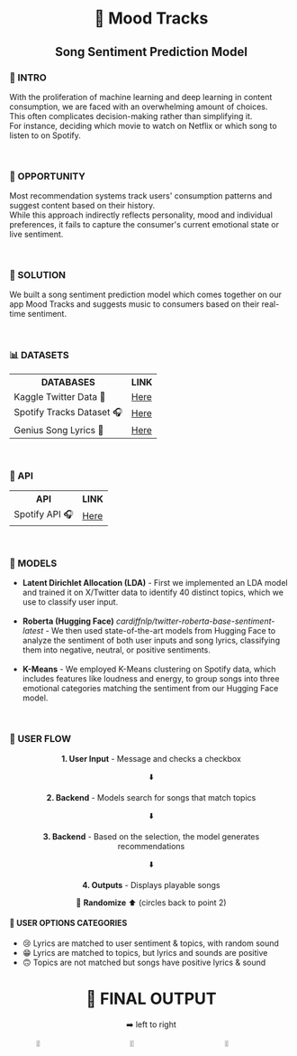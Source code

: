 <h1 align="center">🎵 Mood Tracks</h1>

<h2 align="center"> Song Sentiment Prediction Model</h2>

<h3> 📘 INTRO</h3>

<p>With the proliferation of machine learning and deep learning in content consumption, we are faced with an overwhelming amount of choices. <br>
  This often complicates decision-making rather than simplifying it. <br>
  For instance, deciding which movie to watch on Netflix or which song to listen to on Spotify.
</p>
<br>
<h3>📙 OPPORTUNITY</h3>
<p>Most recommendation systems track users' consumption patterns and suggest content based on their history. <br>
  While this approach indirectly reflects personality, mood and individual preferences, it fails to capture the consumer's current emotional state or live sentiment.
</p>
<br>
<h3>📗 SOLUTION</h3>
<p>We built a song sentiment prediction model which comes together on our app Mood Tracks and suggests music to consumers based on their real-time sentiment.</p>
<br>
<h3>📊 DATASETS</h3>
<table>
  <tr>
    <th>DATABASES</th>
    <th>LINK</th>
  </tr>
  <tr>
    <td>Kaggle Twitter Data 🦜</td>
    <td><a align="center" href="https://www.kaggle.com/datasets/kazanova/sentiment140">Here</a></td>
  </tr>
  <tr>
    <td>Spotify Tracks Dataset 🎧</td>
    <td><a align="center" href="https://www.kaggle.com/datasets/maharshipandya/-spotify-tracks-dataset">Here</a></td>
  </tr>
    <tr>
    <td>Genius Song Lyrics 🎵</td>
    <td><a align="center" href="https://www.kaggle.com/datasets/carlosgdcj/genius-song-lyrics-with-language-information">Here</a></td>
  </tr>
</table>
<br>
<h3>🔐 API</h3>
<table>
  <tr>
    <th>API</th>
    <th>LINK</th>
  </tr>
  <tr>
    <td>Spotify API 🎧</td>
    <td><a align="center" href="https://developer.spotify.com/documentation/web-api">Here</a></td>
  </tr>
</table>
<br>
<h3>🤖 MODELS</h3>
<ul>
  <li><b>Latent Dirichlet Allocation (LDA)</b> - First we implemented an LDA model and trained it on X/Twitter data to identify 40 distinct topics, which we use to classify user input.
</li>
  <br>
  <li><b>Roberta (Hugging Face)</b> <em>cardiffnlp/twitter-roberta-base-sentiment-latest</em> - We then used state-of-the-art models from Hugging Face to analyze the sentiment of both user inputs and song lyrics, classifying them into negative, neutral, or positive sentiments.
</li>
  <br>
  <li><b>K-Means</b> - We employed K-Means clustering on Spotify data, which includes features like loudness and energy, to group songs into three emotional categories matching the sentiment from our Hugging Face model.
  </li>
</ul>
<br>

<h3>🌊 USER FLOW</h3>

<div style="text-align: center;">

<p><strong>1. User Input</strong> - Message and checks a checkbox</p>
<p>⬇️</p>

<p><strong>2. Backend</strong> - Models search for songs that match topics</p>
<p>⬇️</p>

<p><strong>3. Backend</strong> - Based on the selection, the model generates recommendations</p>
<p>⬇️</p>

<p><strong>4. Outputs</strong> - Displays playable songs</p>
<p>🔄 <strong>Randomize</strong> ⬆️ (circles back to point 2)</p>

</div>

<h4>🌊 USER OPTIONS CATEGORIES </h4>
<ul>
    <li>😢 Lyrics are matched to user sentiment & topics, with random sound</li>
    <li>😁 Lyrics are matched to topics, but lyrics and sounds are positive</li>
    <li>🙃 Topics are not matched but songs have positive lyrics & sound</li>
</ul>



<h1 align="center">🥳 FINAL OUTPUT</h1>
<p align="center">➡️ left to right</p>
<div style="display: flex; justify-content: space-around;">
  <a href="https://github.com/user-attachments/assets/95dba204-a464-4b64-9468-905d4062c052">
    <img src="https://github.com/user-attachments/assets/95dba204-a464-4b64-9468-905d4062c052" alt="Image 1" style="width: 30%;">
  </a>
  <a href="https://github.com/user-attachments/assets/92338da8-6a6c-4e70-b0fb-e872d57de06d">
    <img src="https://github.com/user-attachments/assets/92338da8-6a6c-4e70-b0fb-e872d57de06d" alt="Image 2" style="width: 30%;">
  </a>
  <a href="https://github.com/user-attachments/assets/c66e1dfc-c73a-46de-8bd0-f16da3cee288">
    <img src="https://github.com/user-attachments/assets/c66e1dfc-c73a-46de-8bd0-f16da3cee288" alt="Image 3" style="width: 30%;">
  </a>
</div>
